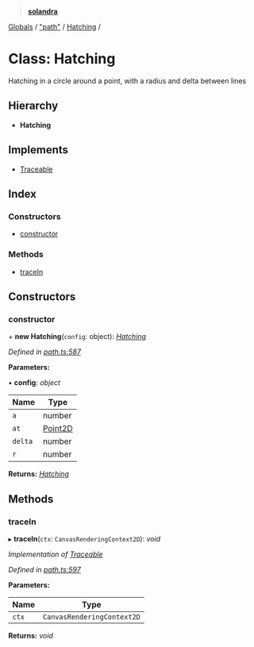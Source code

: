 > **[solandra](../README.md)**

[Globals](../README.md) / ["path"](../modules/_path_.md) / [Hatching](_path_.hatching.md) /

# Class: Hatching

Hatching in a circle around a point, with a radius and delta between lines

## Hierarchy

* **Hatching**

## Implements

* [Traceable](../interfaces/_path_.traceable.md)

## Index

### Constructors

* [constructor](_path_.hatching.md#constructor)

### Methods

* [traceIn](_path_.hatching.md#tracein)

## Constructors

###  constructor

\+ **new Hatching**(`config`: object): *[Hatching](_path_.hatching.md)*

*Defined in [path.ts:587](https://github.com/jamesporter/solandra/blob/9c7ec25/src/lib/path.ts#L587)*

**Parameters:**

▪ **config**: *object*

Name | Type |
------ | ------ |
`a` | number |
`at` | [Point2D](../modules/_types_sol_.md#point2d) |
`delta` | number |
`r` | number |

**Returns:** *[Hatching](_path_.hatching.md)*

## Methods

###  traceIn

▸ **traceIn**(`ctx`: `CanvasRenderingContext2D`): *void*

*Implementation of [Traceable](../interfaces/_path_.traceable.md)*

*Defined in [path.ts:597](https://github.com/jamesporter/solandra/blob/9c7ec25/src/lib/path.ts#L597)*

**Parameters:**

Name | Type |
------ | ------ |
`ctx` | `CanvasRenderingContext2D` |

**Returns:** *void*